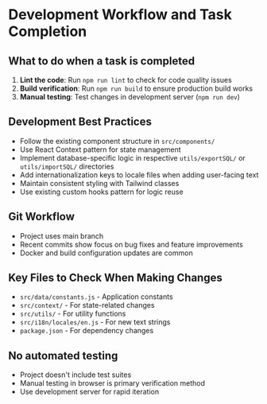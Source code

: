 # Development Workflow and Task Completion

## What to do when a task is completed
1. **Lint the code**: Run `npm run lint` to check for code quality issues
2. **Build verification**: Run `npm run build` to ensure production build works
3. **Manual testing**: Test changes in development server (`npm run dev`)

## Development Best Practices
- Follow the existing component structure in `src/components/`
- Use React Context pattern for state management
- Implement database-specific logic in respective `utils/exportSQL/` or `utils/importSQL/` directories
- Add internationalization keys to locale files when adding user-facing text
- Maintain consistent styling with Tailwind classes
- Use existing custom hooks pattern for logic reuse

## Git Workflow
- Project uses main branch
- Recent commits show focus on bug fixes and feature improvements
- Docker and build configuration updates are common

## Key Files to Check When Making Changes
- `src/data/constants.js` - Application constants
- `src/context/` - For state-related changes
- `src/utils/` - For utility functions
- `src/i18n/locales/en.js` - For new text strings
- `package.json` - For dependency changes

## No automated testing
- Project doesn't include test suites
- Manual testing in browser is primary verification method
- Use development server for rapid iteration